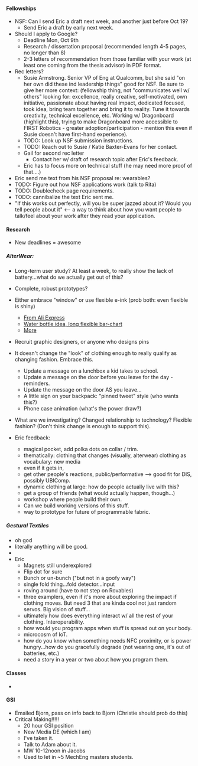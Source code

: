 #### Fellowships

- NSF: Can I send Eric a draft next week, and another just before Oct 19?
  - Send Eric a draft by early next week.
- Should I apply to Google?
    - Deadline Mon, Oct 9th
    - Research / dissertation proposal (recommended length 4-5 pages, no longer than 8)
    - 2-3 letters of recommendation from those familiar with your work (at least one coming from the thesis advisor) in PDF format.
- Rec letters?
    - Susie Armstrong. Senior VP of Eng at Qualcomm, but she said "on her own did these ind leadership things" good for NSF. Be sure to give her more context: (fellowship thing, not "communicates well w/ others" looking for: excellence, really creative, self-motivated, own initiative, passionate about having real impact, dedicated focused, took idea, bring team together and bring it to reality. Tune it towards creativity, technical excellence, etc. Working w/ Dragonboard (highlight this), trying to make Dragonboard more accessible to FIRST Robotics - greater adoption/participation - mention this even if Susie doesn't have first-hand experience).
    - TODO: Look up NSF submission instructions.
    - TODO: Reach out to Susie / Katie Baxter-Evans for her contact.
    - Gail for second rec letter
      - Contact her w/ draft of research topic after Eric's feedback. 
    - Eric has to focus more on technical stuff (he may need more proof of that....)
- Eric send me text from his NSF proposal re: wearables?
- TODO: Figure out how NSF applications work (talk to Rita)
- TODO: Doublecheck page requirements.
- TODO: cannibalize the text Eric sent me.
- "If this works out perfectly, will you be super jazzed about it? Would you tell people about it" <-- a way to think about how you want people to talk/feel about your work after they read your application.

#### Research
- New deadlines = awesome

##### AlterWear: 
  - Long-term user study? At least a week, to really show the lack of battery...what do we actually get out of this?
  - Complete, robust prototypes?
  - Either embrace "window" or use flexible e-ink (prob both: even flexible is shiny)
      - [From Ali Express](https://www.aliexpress.com/item/1-43inch-flexible-wristband-e-ink-e-paper-display-screen/32810164601.html?src=google&albslr=200189406&isdl=y&aff_short_key=UneMJZVf&source=%7Bifdyn:dyn%7D%7Bifpla:pla%7D%7Bifdbm:DBM&albch=DID%7D&src=google&albch=shopping&acnt=708-803-3821&isdl=y&aff_short_key=UneMJZVf&albcp=653153425&albag=33189090135&slnk=&trgt=75384829977&plac=&crea=en32810164601&netw=g&device=c&mtctp=&gclid=CjwKCAjwu7LOBRBZEiwAQtfbGG09wbB8Z4G31SpSBkr-mAnDVimMU7eEH2U8kmGy2Sjp_S9rgxNJsRoCm0kQAvD_BwE)
      - [Water bottle idea, long flexible bar-chart](https://www.aliexpress.com/item/0-9-inch-Flexible-Bending-Black-White-10-Segment-LCD-Display-Screen-Without-Controller/32653237676.html?spm=2114.10010108.1000014.8.6f133121zKPfTk&traffic_analysisId=recommend_3035_null_null_null&scm=1007.13338.80878.000000000000000&pvid=dd7f4052-5110-441c-9d29-43adc98d1701&tpp=1)
      - [More](http://www2.eink.com/flexible.html)
  - Recruit graphic designers, or anyone who designs pins
  - It doesn't change the "look" of clothing enough to really qualify as changing fashion. Embrace this.
      - Update a message on a lunchbox a kid takes to school.
      - Update a message on the door before you leave for the day - reminders.
      - Update the message on the door AS you leave...
      - A little sign on your backpack: "pinned tweet" style (who wants this?)
      - Phone case animation (what's the power draw?)
  - What are we investigating? Changed relationship to technology? Flexible fashion? (Don't think change is enough to support this).

  - Eric feedback:
    - magical pocket, add polka dots on collar / trim. 
    - thematically: clothing that changes (visually, alterwear) clothing as vocabulary: new media
    - even if it gets in, 
    - get other people's reactions, public/performative --> good fit for DIS, possibly UBIComp. 
    - dynamic clothing at large: how do people actually live with this?
    - get a group of friends (what would actually happen, though...)
    - workshop where people build their own.
    - Can we build working versions of this stuff.
    - way to prototype for future of programmable fabric.

##### Gestural Textiles
  - oh god
  - literally anything will be good.
  - 
  - Eric
    - Magnets still underexplored
    - Flip dot for sure
    - Bunch or un-bunch ("but not in a goofy way")
    - single fold thing...fold detector...input
    - roving around (have to not step on Rovables)
    - three examplers, even if it's more about exploring the impact if clothing moves. But need 3 that are kinda cool not just random servos. Big vision of stuff...
    - ultimately how does everything interact w/ all the rest of your clothing. Interoperability.
    - how would you program apps when stuff is spread out on your body.
    - microcosm of IoT.
    - how do you know when something needs NFC proximity, or is power hungry...how do you gracefully degrade (not wearing one, it's out of batteries, etc.) 
    - need a story in a year or two about how you program them. 
 
#### Classes
  - 

#### GSI
- Emailed Bjorn, pass on info back to Bjorn (Christie should prob do this)
- Critical Making!!!!! 
  - 20 hour GSI position
  - New Media DE (which I am)
  - I've taken it.
  - Talk to Adam about it. 
  - MW 10-12noon in Jacobs
  - Used to let in ~5 MechEng masters students. 







